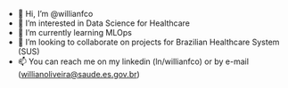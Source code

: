 - 👋 Hi, I’m @willianfco
- 👀 I’m interested in Data Science for Healthcare
- 🌱 I’m currently learning MLOps
- 💞️ I’m looking to collaborate on projects for Brazilian Healthcare System (SUS)
- 📫 You can reach me on my linkedin (ln/willianfco) or by e-mail (willianoliveira@saude.es.gov.br)

<!---
willianfco/willianfco is a ✨ special ✨ repository because its `README.md` (this file) appears on your GitHub profile.
You can click the Preview link to take a look at your changes.
--->
